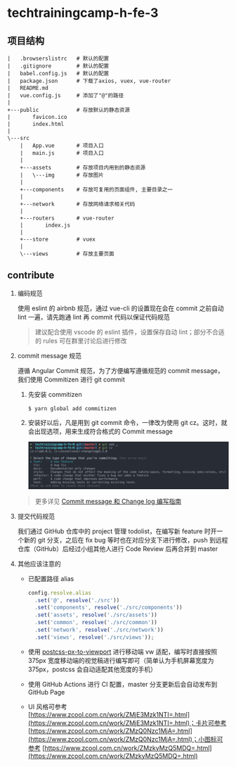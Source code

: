# techtrainingcamp-h-fe-3

## 项目结构

```
|   .browserslistrc   # 默认的配置
|   .gitignore        # 默认的配置
|   babel.config.js   # 默认的配置
|   package.json      # 下载了axios, vuex, vue-router
|   README.md
|   vue.config.js     # 添加了"@"的路径
|
+---public            # 存放默认的静态资源
|       favicon.ico
|       index.html
|
\---src
    |   App.vue       # 项目入口
    |   main.js       # 项目入口
    |
    +---assets        # 存放项目内用到的静态资源
    |   \---img       # 存放图片
    |
    +---components    # 存放可复用的页面组件, 主要目录之一
    |
    +---network       # 存放网络请求相关代码
    |
    +---routers       # vue-router
    |       index.js
    |
    +---store         # vuex
    |
    \---views         # 存放主要页面
```

## contribute

1. 编码规范

    使用 eslint 的 airbnb 规范，通过 vue-cli 的设置现在会在 commit 之前自动 lint 一遍，请先跑通 lint 再 commit 代码以保证代码规范

    > 建议配合使用 vscode 的 eslint 插件，设置保存自动 lint；部分不合适的 rules 可在群里讨论后进行修改

2. commit message 规范

    遵循 Angular Commit 规范，为了方便编写遵循规范的 commit message，我们使用 Commitizen 进行 git commit

    1. 先安装 commitizen

        ```shell
        $ yarn global add commitizen
        ```

    2. 安装好以后，凡是用到 git commit 命令，一律改为使用 git cz。这时，就会出现选项，用来生成符合格式的 Commit message

        ![git cz](./docs/assets/git-cz.png)

    > 更多详见 [Commit message 和 Change log 编写指南](https://www.ruanyifeng.com/blog/2016/01/commit_message_change_log.html)

3. 提交代码规范

    我们通过 GitHub 仓库中的 project 管理 todolist，在编写新 feature 时开一个新的 git 分支，之后在 fix bug 等时也在对应分支下进行修改，push 到远程仓库（GitHub）后经过小组其他人进行 Code Review 后再合并到 master

4. 其他应该注意的

    - 已配置路径 alias

        ```js
        config.resolve.alias
          .set('@', resolve('./src'))
          .set('components', resolve('./src/components'))
          .set('assets', resolve('./src/assets'))
          .set('common', resolve('./src/common'))
          .set('network', resolve('./src/network'))
          .set('views', resolve('./src/views'));
        ```

    - 使用 [postcss-px-to-viewport](https://github.com/evrone/postcss-px-to-viewport) 进行移动端 vw 适配，编写时直接按照 375px 宽度移动端的视觉稿进行编写即可（简单认为手机屏幕宽度为 375px，postcss 会自动适配其他宽度的手机）

    - 使用 GitHub Actions 进行 CI 配置，master 分支更新后会自动发布到 GitHub Page

    - UI 风格可参考 [https://www.zcool.com.cn/work/ZMjE3Mzk1NTI=.html](https://www.zcool.com.cn/work/ZMjE3Mzk1NTI=.html)；卡片可参考 [https://www.zcool.com.cn/work/ZMzQ0Nzc1MjA=.html](https://www.zcool.com.cn/work/ZMzQ0Nzc1MjA=.html)；小图标可参考 [https://www.zcool.com.cn/work/ZMzkyMzQ5MDQ=.html](https://www.zcool.com.cn/work/ZMzkyMzQ5MDQ=.html)
